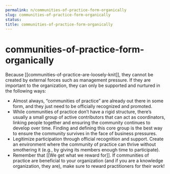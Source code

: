 ```yaml
---
permalink: n/communities-of-practice-form-organically
slug: communities-of-practice-form-organically
status: 
title: communities-of-practice-form-organically
---
```

# communities-of-practice-form-organically

Because [[communities-of-practice-are-loosely-knit]], they cannot be created by external forces such as management pressure. If they are important to the organization, they can only be supported and nurtured in the following ways:

- Almost always, “communities of practice” are already out there in some form, and they just need to be officially recognized and promoted.
- While communities of practice don’t have a rigid structure, there’s usually a small group of active contributors that can act as coordinators, linking people together and ensuring the community continues to develop over time. Finding and defining this core group is the best way to ensure the community survives in the face of business pressures.
- Legitimize participation through official recognition and support. Create an environment where the community of practice can thrive without smothering it (e.g., by giving its members enough time to participate).
- Remember that [[We get what we reward for]]. If communities of practice are beneficial to your organization (and if you are a knowledge organization, they are), make sure to reward practitioners for their work!
